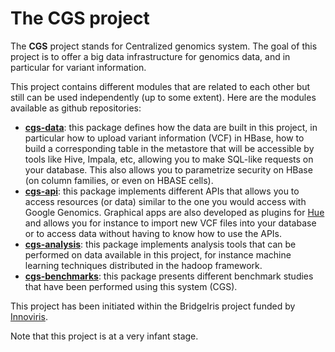 # The **CGS** project
The **CGS** project stands for Centralized genomics system. The goal of this project is to offer a big data infrastructure for genomics data, and in particular for variant information.

This project contains different modules that are related to each other but still can be used independently (up to some extent). Here are the modules available as github repositories:

- [**cgs-data**](https://github.com/jpoullet2000/cgs-data): this package defines how the data are built in this project, in particular how to upload variant information (VCF) in HBase, how to build a corresponding table in the metastore that will be accessible by tools like Hive, Impala, etc, allowing you to make SQL-like requests on your database. This also allows you to parametrize security on HBase (on column families, or even on HBASE cells).   
- [**cgs-api**](https://github.com/jpoullet2000/cgs-api): this package implements different APIs that allows you to access resources (or data) similar to the one you would access with Google Genomics. Graphical apps are also developed as plugins for [Hue](http://gethue.com/) and allows you for instance to import new VCF files into your database or to access data without having to know how to use the APIs.   
- [**cgs-analysis**](https://github.com/jpoullet2000/cgs-analysis): this package implements analysis tools that can be performed on data available in this project, for instance machine learning techniques distributed in the hadoop framework.  
- [**cgs-benchmarks**](https://github.com/jpoullet2000/cgs-benchmarks): this package presents different benchmark studies that have been performed using this system (CGS).

This project has been initiated within the BridgeIris project funded by [Innoviris](http://www.innoviris.be). 

Note that this project is at a very infant stage.
